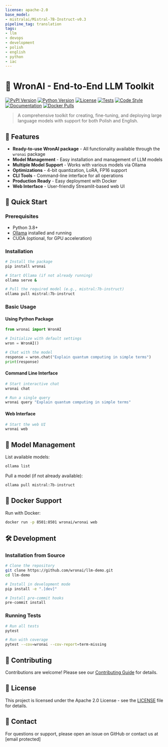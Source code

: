 ```yaml
---
license: apache-2.0
base_model:
- mistralai/Mistral-7B-Instruct-v0.3
pipeline_tag: translation
tags:
- llm
- devops
- development
- polish
- english
- python
- iac
---
```


# 🚀 WronAI - End-to-End LLM Toolkit

[![PyPI Version](https://img.shields.io/pypi/v/wronai.svg)](https://pypi.org/project/wronai/)
[![Python Version](https://img.shields.io/pypi/pyversions/wronai.svg)](https://python.org)
[![License](https://img.shields.io/pypi/l/wronai.svg)](https://github.com/wronai/llm-demo/blob/main/LICENSE)
[![Tests](https://github.com/wronai/llm-demo/actions/workflows/tests.yml/badge.svg)](https://github.com/wronai/llm-demo/actions)
[![Code Style](https://img.shields.io/badge/code%20style-black-000000.svg)](https://github.com/psf/black)
[![Documentation](https://img.shields.io/badge/docs-readthedocs-blue.svg)](https://wronai.readthedocs.io/)
[![Docker Pulls](https://img.shields.io/docker/pulls/wronai/wronai)](https://hub.docker.com/r/wronai/wronai)

> A comprehensive toolkit for creating, fine-tuning, and deploying large language models with support for both Polish and English.

## 🌟 Features

- **Ready-to-use WronAI package** - All functionality available through the `wronai` package
- **Model Management** - Easy installation and management of LLM models
- **Multiple Model Support** - Works with various models via Ollama
- **Optimizations** - 4-bit quantization, LoRA, FP16 support
- **CLI Tools** - Command-line interface for all operations
- **Production Ready** - Easy deployment with Docker
- **Web Interface** - User-friendly Streamlit-based web UI

## 🚀 Quick Start

### Prerequisites
- Python 3.8+
- [Ollama](https://ollama.ai/) installed and running
- CUDA (optional, for GPU acceleration)

### Installation

```bash
# Install the package
pip install wronai

# Start Ollama (if not already running)
ollama serve &

# Pull the required model (e.g., mistral:7b-instruct)
ollama pull mistral:7b-instruct
```

### Basic Usage

#### Using Python Package

```python
from wronai import WronAI

# Initialize with default settings
wron = WronAI()

# Chat with the model
response = wron.chat("Explain quantum computing in simple terms")
print(response)
```

#### Command Line Interface

```bash
# Start interactive chat
wronai chat

# Run a single query
wronai query "Explain quantum computing in simple terms"
```

#### Web Interface

```bash
# Start the web UI
wronai web
```

## 🔧 Model Management

List available models:
```bash
ollama list
```

Pull a model (if not already available):
```bash
ollama pull mistral:7b-instruct
```

## 🐳 Docker Support

Run with Docker:
```bash
docker run -p 8501:8501 wronai/wronai web
```

## 🛠️ Development

### Installation from Source

```bash
# Clone the repository
git clone https://github.com/wronai/llm-demo.git
cd llm-demo

# Install in development mode
pip install -e ".[dev]"

# Install pre-commit hooks
pre-commit install
```

### Running Tests

```bash
# Run all tests
pytest

# Run with coverage
pytest --cov=wronai --cov-report=term-missing
```

## 🤝 Contributing

Contributions are welcome! Please see our [Contributing Guide](CONTRIBUTING.md) for details.

## 📜 License

This project is licensed under the Apache 2.0 License - see the [LICENSE](LICENSE) file for details.

## 📧 Contact

For questions or support, please open an issue on GitHub or contact us at [email protected]
